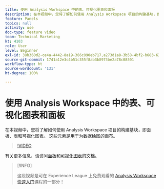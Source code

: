 ```yaml
---
title: 使用 Analysis Workspace 中的表、可视化图表和面板
description: 在本视频中，您将了解如何使用 Analysis Workspace 项目的构建基块，即面板、表和可视化图表。 这些元素是用于为数据绘图的画布。
feature: Panels
topics: null
activity: use
doc-type: feature video
team: Technical Marketing
kt: 4103
role: User
level: Beginner
exl-id: 38b360d2-ce4a-4442-8a19-366c090eb717,a273d1a8-3b58-4bf2-b683-638d26a1cc4e
source-git-commit: 1741a12e3c4b51c355f8ab3b8973be2a78c08301
workflow-type: ht
source-wordcount: '131'
ht-degree: 100%

---
```


# 使用 Analysis Workspace 中的表、可视化图表和面板

在本视频中，您将了解如何使用 Analysis Workspace 项目的构建基块，即面板、表和可视化图表。 这些元素是用于为数据绘图的画布。

>[!VIDEO](https://video.tv.adobe.com/v/30369/?quality=12)

有关更多信息，请访问[面板](https://experienceleague.adobe.com/docs/analytics/analyze/analysis-workspace/panels/panels.html?lang=zh-Hans)和[可视化图表](https://experienceleague.adobe.com/docs/analytics/analyze/analysis-workspace/visualizations/freeform-analysis-visualizations.html?lang=zh-Hans)的文档。

>[!INFO]
>
> 这段视频是可在 Experience League 上免费观看的 [Analysis Workspace 快速入门](https://experienceleague.adobe.com/?recommended=Analytics-U-1-2020.1.workspace)课程的一部分！
